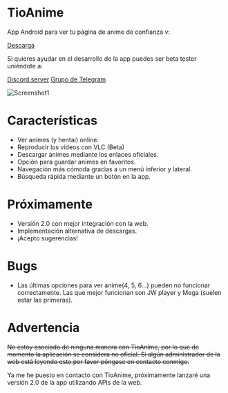 # TioAnime
App Android para ver tu página de anime de confianza v:

[Descarga](https://github.com/axiel7/TioAnime/releases/latest)

Si quieres ayudar en el desarrollo de la app puedes ser beta tester uniéndote a:

[Discord server](https://discord.gg/QhAMKuV)
[Grupo de Telegram](https://t.me/tioanime)

![Screenshot1](https://user-images.githubusercontent.com/12379835/75605928-f0ac7280-5ae7-11ea-9e11-ce35d4980869.jpg)
# Características
* Ver animes (y hentai) online.
* Reproducir los vídeos con VLC (Beta)
* Descargar animes mediante los enlaces oficiales.
* Opción para guardar animes en favoritos.
* Navegación más cómoda gracias a un menú inferior y lateral.
* Búsqueda rápida mediante un botón en la app.
# Próximamente
* Versión 2.0 con mejor integración con la web.
* Implementación alternativa de descargas. 
* ¡Acepto sugerencias!
# Bugs
* Las últimas opciones para ver anime(4, 5, 6...) pueden no funcionar correctamente.
Las que mejor funcionan son JW player y Mega (suelen estar las primeras).
# Advertencia
~~No estoy asociado de ninguna manera con TioAnime, por lo que de momento la aplicación se considera no oficial.
Si algún administrador de la web está leyendo esto por favor póngase en contacto conmigo.~~

Ya me he puesto en contacto con TioAnime, próximamente lanzaré una versión 2.0 de la app utilizando APIs de la web.
